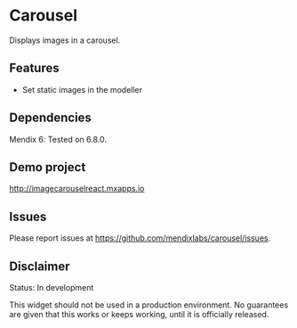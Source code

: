# Carousel
Displays images in a carousel.

## Features
* Set static images in the modeller

## Dependencies
Mendix 6: Tested on 6.8.0.

## Demo project
http://imagecarouselreact.mxapps.io

## Issues
Please report issues at https://github.com/mendixlabs/carousel/issues.

## Disclaimer
Status: In development

This widget should not be used in a production environment.
No guarantees are given that this works or keeps working, until it is officially released.
